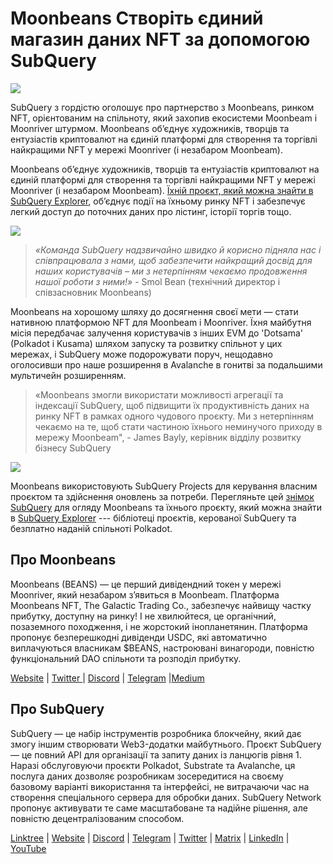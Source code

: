 # Moonbeans Створіть єдиний магазин даних NFT за допомогою SubQuery

![](https://miro.medium.com/max/1400/0*WyB06V5POhvv7q4m)

SubQuery з гордістю оголошує про партнерство з Moonbeans, ринком NFT, орієнтованим на спільноту, який захопив екосистеми Moonbeam і Moonriver штурмом. Moonbeans об’єднує художників, творців та ентузіастів криптовалют на єдиній платформі для створення та торгівлі найкращими NFT у мережі Moonriver (і незабаром Moonbeam).

Moonbeans об’єднує художників, творців та ентузіастів криптовалют на єдиній платформі для створення та торгівлі найкращими NFT у мережі Moonriver (і незабаром Moonbeam). [Їхній проєкт, який можна знайти в SubQuery Explorer](https://explorer.subquery.network/subquery/m00nbeans/marketplace-v3), об’єднує події на їхньому ринку NFT і забезпечує легкий доступ до поточних даних про лістинг, історії торгів тощо.

![](https://miro.medium.com/max/1400/0*j4M8qDAU12se05uX)

> _«Команда SubQuery надзвичайно швидко й корисно підняла нас і співпрацювала з нами, щоб забезпечити найкращий досвід для наших користувачів – ми з нетерпінням чекаємо продовження нашої роботи з ними!»_ - Smol Bean (технічний директор і співзасновник Moonbeans)

Moonbeans на хорошому шляху до досягнення своєї мети — стати нативною платформою NFT для Moonbeam і Moonriver. Їхня майбутня місія передбачає залучення користувачів з інших EVM до 'Dotsama' (Polkadot і Kusama) шляхом запуску та розвитку спільнот у цих мережах, і SubQuery може подорожувати поруч, нещодавно оголосивши про наше розширення в Avalanche в гонитві за подальшими мультичейн розширенням.

> «Moonbeans змогли використати можливості агрегації та індексації SubQuery, щоб підвищити їх продуктивність даних на ринку NFT в рамках одного чудового проєкту. Ми з нетерпінням чекаємо на те, щоб стати частиною їхнього неминучого приходу в мережу Moonbeam"</em>, - James Bayly, керівник відділу розвитку бізнесу SubQuery

![](https://miro.medium.com/max/1400/0*-FlPYXDl_QKfz9s5)

Moonbeans використовують SubQuery Projects для керування власним проєктом та здійснення оновлень за потреби. Перегляньте цей  [ знімок SubQuery](https://twitter.com/subquerynetwork/status/1497134283827339416?s=21) для огляду Moonbeans та їхнього проєкту, який можна знайти в  [SubQuery Explorer](https://explorer.subquery.network/) --- бібліотеці проєктів, керованої SubQuery та безплатно наданій спільноті Polkadot.

## Про Moonbeans

Moonbeans (BEANS) — це перший дивідендний токен у мережі Moonriver, який незабаром з’явиться в Moonbeam. Платформа Moonbeans NFT, The Galactic Trading Co., забезпечує найвищу частку прибутку, доступну на ринку! І не хвилюйтеся, це органічний, позаземного походження, і не  жорстокий інопланетянин. Платформа пропонує безперешкодні дивіденди USDC, які автоматично виплачуються власникам $BEANS, настроювані винагороди, повністю функціональний DAO спільноти та розподіл прибутку.

[Website](http://moonbeans.io/) | [Twitter ](https://twitter.com/MoonBeansIO)| [Discord](http://discord.gg/qqE9aBPzQ9) | [Telegram](http://t.me/moonbeansio) |[Medium](https://medium.com/@MoonBeans)

## Про SubQuery

SubQuery — це набір інструментів розробника блокчейну, який дає змогу іншим створювати Web3-додатки майбутнього. Проєкт SubQuery — це повний API для організації та запиту даних із ланцюгів рівня 1. Наразі обслуговуючи проєкти Polkadot, Substrate та Avalanche, ця послуга даних дозволяє розробникам зосередитися на своєму базовому варіанті використання та інтерфейсі, не витрачаючи час на створення спеціального сервера для обробки даних. SubQuery Network пропонує активувати те саме масштабоване та надійне рішення, але повністю децентралізованим способом.

[Linktree](https://linktr.ee/subquerynetwork) | [Website](https://subquery.network/) | [Discord](https://discord.com/invite/78zg8aBSMG) | [Telegram](https://t.me/subquerynetwork) | [Twitter](https://twitter.com/subquerynetwork) | [Matrix](https://matrix.to/#/#subquery:matrix.org) | [LinkedIn](https://www.linkedin.com/company/subquery) | [YouTube](https://www.youtube.com/channel/UCi1a6NUUjegcLHDFLr7CqLw)
